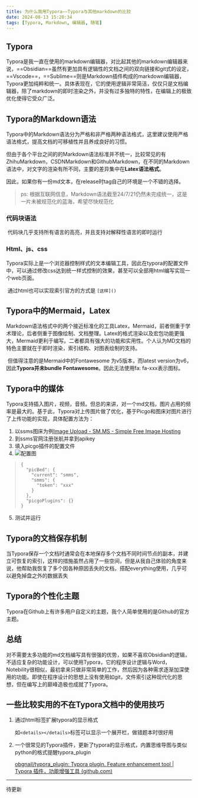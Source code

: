 ```yaml
---
title: 为什么我用Typora——Typora与其他markdown的比较
date: 2024-08-13 15:20:34
tags: [Typora, Markdown, 编辑器, 随笔]
---
```

## Typora

​	Typora是我一直在使用的markdown编辑器，对比起其他的markdown编辑器来说，==Obsidian==虽然有更加具有逻辑性的文档之间的双向链接和git式的设定，==Vscode==，==Sublime==则是Markdown插件构成的markdown编辑器，Typora更加纯粹和统一。具体表现在，它的使用逻辑非常简洁，仅仅只是文档编辑器，除了markdown的即时渲染之外，并没有过多独特的特性，在编辑上的极致优化使得它受众广泛。

## Typora的Markdown语法

​	Typora中的Markdown语法分为严格和非严格两种语法格式，这里建议使用严格语法格式，提高文档的可移植性并且养成良好的习惯。

​	但由于各个平台之间的的Markdown语法标准并不统一，比较常见的有ZhihuMarkdown，CSDNMarkdown和GithubMarkdown，在不同的Markdown语法中，对文字的渲染有所不同，主要的差异集中在**Latex语法格式**。

​	因此，如果你有一份md文本，在release时tag自己的环境是一个不错的选择。

> ps: 根据互联网信息，Markdown语法截至24/7/21仍然未完成统一，这是一片未被规范化的蓝海，希望尽快规范化

### 代码块语法

​	代码块几乎支持所有语言的高亮，并且支持对解释性语言的即时运行

### Html、js、css

​	Typora实际上是一个浏览器控制样式的文本编辑工具，因此在typora的配置文件中，可以通过修改css达到统一样式控制的效果，甚至可以全部用html编写实现一个web页面。

​	通过html也可以实现索引官方的方式是 `[这样]()`

## Typora中的Mermaid，Latex

​	Markdown语法格式中的两个接近标准化的工具Latex，Mermaid，前者侧重于学术理论，后者侧重于图像绘制、文档整理。Latex的格式渲染以及宏包功能更强大，Mermaid更利于编写。二者都具有强大的功能和实用性。个人认为MD文档的特色主要就在于即时渲染，索引结构、对图表绘制的支持。

​	但值得注意的是Mermaid中的Fontawesome 为v5版本，而latest version为v6，因此**Typora并未bundle Fontawesome**。因此无法使用fa: fa-xxx表示图标。

## Typora中的媒体

​	Typora支持插入图片，视频，音频。但总的来讲，对一个md文档，图片占用的频率是最大的。基于此，Typora对上传图片做了优化，基于Picgo和图床对图片进行了上传功能的实现，具体配置方法为：

1. 以ssms图床为例[Image Upload - SM.MS - Simple Free Image Hosting](https://sm.ms/)
2. 到ssms官网注册张航并拿到apikey
3. 填入picgo插件的配置文件
4. ![配置图](https://s2.loli.net/2024/07/21/JY243QnhxmFZLtR.png)

> ```
> {
>   "picBed": {
>     "current": "smms",
>     "smms": {
>       "token": "xxx"
>     }
>   },
>   "picgoPlugins": {}
> }
> ```

5. 测试并运行

## Typora的文档保存机制

​	当Typora保存一个文档时通常会在本地保存多个文档不同时间节点的副本，并建立可恢复的索引，这样的措施虽然占用了一些空间，但是从我自己体验的角度来说，他帮助我恢复了多个因各种原因丢失的文档，搭配everything使用，几乎可以避免掉盘之外的数据丢失

## Typora的个性化主题

​	Typora在Github上有许多用户自定义的主题，我个人简单使用的是Github的官方主题。

## 总结

​	对不需要太多功能的md文档编写具有很强的优势，如果不喜欢Obsidian的逻辑，不适应复杂的功能设计，可以使用Typora，它的程序设计逻辑与Word，Notebility很相似，最初拿来只做非常简单的工作，然后因为各种需求逐渐加深使用的功能。即使在程序设计的思想上没有使用如git，文件索引这种现代化的思想，但在编写上的巅峰造极也成就了Typora。

## 一些比较实用的不在Typora文档中的使用技巧

1. 通过html标签扩展typora的显示格式

   如`<details></details>`标签可以显示一个展开栏，做错题本时很好用

2. 一个很常见的Typora插件，更新了typora的显示格式，内置思维导图与类似python的格式提醒typora_plugin

   [obgnail/typora_plugin: Typora plugin. Feature enhancement tool | Typora 插件，功能增强工具 (github.com)](https://github.com/obgnail/typora_plugin)

---

待更新
